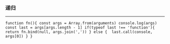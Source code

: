 ### 递归
***
`function fn(){
  const args = Array.from(arguments)
  console.log(args)
  const last = args[args.length - 1]
  if(typeof last !== 'function'){
   return fn.bind(null, args.join(','))
  } else { 
   last.call(console, args[0])
  }
}` 
